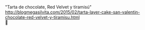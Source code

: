 "Tarta de chocolate, Red Velvet y tiramisú"	http://blogmegasilvita.com/2015/02/tarta-layer-cake-san-valentin-chocolate-red-velvet-y-tiramisu.html	
਍